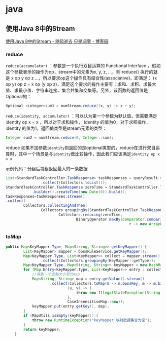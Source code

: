 # java

## 使用Java 8中的Stream

[使用Java 8中的Stream - 随风逝去,只是凋零 - 博客园](https://www.cnblogs.com/zxf330301/p/6586750.html)

### reduce

`reduce(accumulator)` ：参数是一个执行双目运算的 Functional Interface ，假如这个参数表示的操作为op，stream中的元素为x, y, z, …，则 reduce() 执行的就是 x op y op z ...，所以要求op这个操作具有结合性(associative)，即满足： (x op y) op z = x op (y op z)，满足这个要求的操作主要有：求和、求积、求最大值、求最小值、字符串连接、集合并集和交集等。另外，该函数的返回值是Optional的：

```java
Optional <integer>sum1 = numStream.reduce((x, y) -> x + y);
```

`reduce(identity, accumulator)` ：可以认为第一个参数为默认值，但需要满足 identity op x = x ，所以对于求和操作， identity 的值为0，对于求积操作， identity 的值为1。返回值类型是stream元素的类型：

```java
Integer sum2 = numStream.reduce(0, Integer::sum);
```

reduce 如果不加参数`identity`则返回的是optional类型的，reduce在进行双目运算时，其中一个场景是与`identity`做比较操作，因此我们应该满足`identity op x = x`

示例代码：分组后每组返回最大的一条数据

```java
List<StandardTaskController.TaskResponse> taskResponses = queryResult.stream().map(task -> buildTaskResponse(task, queryParam.getBusinessType()))
                .collect(Collectors.toList());
StandardTaskController.TaskResponse zeroTime = StandardTaskController.TaskResponse
            .builder().createTime(new Date(0)).build();
taskResponses=taskResponses.stream()
.collect(
        Collectors.collectingAndThen(
                Collectors.groupingBy(StandardTaskController.TaskResponse::getProInsId,
                        Collectors.reducing(zeroTime,
                                BinaryOperator.maxBy(Comparator.comparing(StandardTaskController.TaskResponse::getCreateTime)))),
                                                        r -> new ArrayList<>(r.values())));
```

### toMap

```java
public Map<KeyMapper.Type, Map<String, String>> getKeyMapper() {
        List<KeyMapper> mapper = bossRuleService.getKeyMapper();
        Map<KeyMapper.Type, List<KeyMapper>> collect = mapper.stream()
                .collect(Collectors.groupingBy(KeyMapper::getType));
        Map<KeyMapper.Type, Map<String, String>> keyMapper = new HashMap<>();
        for (Map.Entry<KeyMapper.Type, List<KeyMapper>> entry : collect.entrySet()) {
            //得到一个忽略大小写的map
            Map<String, String> map = entry.getValue().stream()
                    .collect(Collectors.toMap(m -> m.bossKey, m -> m.billKey,
                            (u, v) -> {
                                throw new IllegalStateException(String.format("同一个bossKey却存在两个billKey,key1:%s,key2:%s", u,v));
                            },
                            CaseInsensitiveMap::new));
            keyMapper.put(entry.getKey(), map);
        }
        if (MapUtils.isEmpty(keyMapper)) {
            throw new RuntimeException("keyMapper 映射数据集合为空");
        }
        return keyMapper;
    }
```